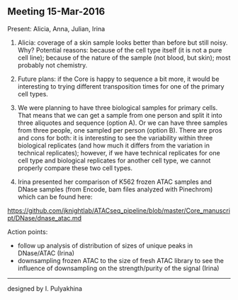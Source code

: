 Meeting 15-Mar-2016
--------------------------------------

Present: Alicia, Anna, Julian, Irina

1) Alicia: coverage of a skin sample looks better than before but still noisy.
Why? Potential reasons: because of the cell type itself (it is not a pure cell
line); because of the nature of the sample (not blood, but skin); most probably
not chemistry.

2) Future plans: if the Core is happy to sequence a bit more, it would be
interesting to trying different transposition times for one of the primary cell
types.

3) We were planning to have three biological samples for primary cells. That
means that we can get a sample from one person and split it into three
aliquotes and sequence (option A). Or we can have three samples from three
people, one sampled per person (option B). There are pros and cons for both: it
is interesting to see the variability within three biological replicates (and
how much it differs from the variation in technical replicates); however, if we
have technical replicates for one cell type and biological replicates for
another cell type, we cannot properly compare these two cell types.

4) Irina presented her comparison of K562 frozen ATAC samples and DNase samples
(from Encode, bam files analyzed with Pinechrom) which can be found here:

https://github.com/jknightlab/ATACseq_pipeline/blob/master/Core_manuscript/DNase/dnase_atac.md

Action points:

- follow up analysis of distribution of sizes of unique peaks in DNase/ATAC (Irina)
- downsampling frozen ATAC to the size of fresh ATAC library to see the
  influence of downsampling on the strength/purity of the signal (Irina)

---
designed by I. Pulyakhina
